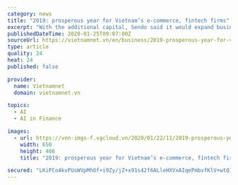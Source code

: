 ```yaml
---
category: news
title: "2019: prosperous year for Vietnam’s e-commerce, fintech firms"
excerpt: "With the additional capital, Sendo said it would expand business and make further investment in technology, including AI and machine learning. Tiki received $75 million In March 2019, Tiki, a marketplace successfully raised funds worth $75 million in a funding round led by Northstar Group. This is an investment fund with the value of $2 billion ..."
publishedDateTime: 2020-01-25T09:07:00Z
sourceUrl: https://vietnamnet.vn/en/business/2019-prosperous-year-for-vietnam-s-e-commerce-fintech-firms-611252.html
type: article
quality: 24
heat: 24
published: false

provider:
  name: Vietnamnet
  domain: vietnamnet.vn

topics:
  - AI
  - AI in Finance

images:
  - url: https://vnn-imgs-f.vgcloud.vn/2020/01/22/11/2019-prosperous-year-for-vietnam-s-e-commerce-fintech-firms.jpg
    width: 650
    height: 406
    title: "2019: prosperous year for Vietnam’s e-commerce, fintech firms"

secured: "LKiPCo4kvPUsWVpMhOf+i9Zy/jZ+x91s42f6ALleHXVxAIqePmbvfKlV+wtQ1LVEEuuJz1wNCZxKhq6UxlxjAat9afhY3HPK+52oTGxZj8oYLn2hFsCJkP0uswIKZSN3kmWxIljfKHN929hmN0sRCa+kSmRAWJbWuQkDYfiTX7CrYM37ptWambdAZe4OrV6IRt6JYrXR+gaXWj295Qk7xdIq+Hs0kk1Lp9WzKFPj0fOhItexd9a6Zp+yeXuyZMttYyJkYDutJM7/C1Kq9Cqz7irbiAURNZuL5pdixuNVJLNMUiATC2qWc2Yqz2NGQowSbuHsgxqCjbbiLNh0gjPxZ0zz4gufNzXVr9UVl2dGcROmiTpVA07WJQ1WsZak6M35aER0bI6dSWaklNZe2c6XNTsVffYdHaJcv5YRoPcO8EsbZyA/nTj5P/1/SW2VYFJ+6DiHUo16l7pAC4L3X/TLFrb3/E7JZulU9xFx2kmOG8A=;8z3+40BFS0Op/knNpLtuQw=="
---
```



